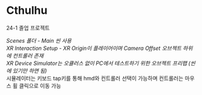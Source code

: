 # Cthulhu
 24-1 졸업 프로젝트
	
 *Scenes 폴더 - Main 씬 사용 <br/>
 XR Interaction Setup - XR Origin이 플레이어이며 Camera Offset 오브젝트 하위에 컨트롤러 존재 <br/>
 XR Device Simulator는 오큘러스 없이 PC에서 테스트하기 위한 오브젝트 프리팹 (씬에 있기만 하면 됨)* <br/>
 시뮬레이터는 키보드 tap키를 통해 hmd와 컨트롤러 선택이 가능하며 컨트롤러는 마우스 휠 클릭으로 이동 가능 <br/>

